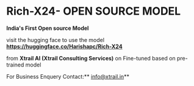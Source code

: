 # Rich-X24- OPEN SOURCE MODEL

**India's First Open source Model**

visit the hugging face to use the model
**https://huggingface.co/Harishapc/Rich-X24**

from **Xtrail AI (Xtrail Consulting Services)** on Fine-tuned based on pre-trained model 

For Business Enquery  Contact:** info@xtrail.in**
